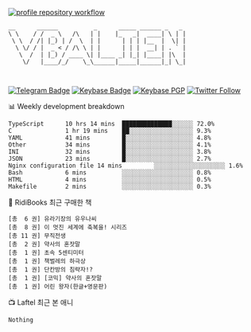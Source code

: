 [![profile repository workflow](https://github.com/vbalien/vbalien/actions/workflows/push.yml/badge.svg)](https://github.com/vbalien/vbalien/actions/workflows/push.yml)
```
__      ______          _      _____ ______ _   _ 
\ \    / /  _ \   /\   | |    |_   _|  ____| \ | |
 \ \  / /| |_) | /  \  | |      | | | |__  |  \| |
  \ \/ / |  _ < / /\ \ | |      | | |  __| | . ` |
   \  /  | |_) / ____ \| |____ _| |_| |____| |\  |
    \/   |____/_/    \_\______|_____|______|_| \_|
                                                  
                                                  
```
[![Telegram Badge](https://img.shields.io/badge/-Telegram-2CA5E0?logo=telegram)](https://t.me/vbalien)
[![Keybase Badge](https://img.shields.io/badge/-Keybase-33A0FF?logo=keybase&logoColor=white)](https://keybase.io/vbalien)
[![Keybase PGP](https://img.shields.io/keybase/pgp/vbalien)](http://sks.pod02.fleetstreetops.com/pks/lookup?search=0xE98CF73DE1E36F7D1B8A383AFD987F8DBE513071&fingerprint=on&op=index)
[![Twitter Follow](https://img.shields.io/twitter/follow/_elnyan)](https://twitter.com/_elnyan)

📊 Weekly development breakdown
```
TypeScript      10 hrs 14 mins  ██████████████░░░░░░ 72.0%
C               1 hr 19 mins    ██░░░░░░░░░░░░░░░░░░ 9.3%
YAML            41 mins         █░░░░░░░░░░░░░░░░░░░ 4.8%
Other           34 mins         █░░░░░░░░░░░░░░░░░░░ 4.1%
INI             32 mins         █░░░░░░░░░░░░░░░░░░░ 3.8%
JSON            23 mins         █░░░░░░░░░░░░░░░░░░░ 2.7%
Nginx configuration file 14 mins         ░░░░░░░░░░░░░░░░░░░░ 1.6%
Bash            6 mins          ░░░░░░░░░░░░░░░░░░░░ 0.8%
HTML            4 mins          ░░░░░░░░░░░░░░░░░░░░ 0.5%
Makefile        2 mins          ░░░░░░░░░░░░░░░░░░░░ 0.3%
```
📖 RidiBooks 최근 구매한 책
```
[총  6 권] 유라기장의 유우나씨 
[총  8 권] 이 멋진 세계에 축복을! 시리즈 
[총 11 권] 무직전생 
[총  2 권] 약사의 혼잣말 
[총  1 권] 초속 5센티미터 
[총  1 권] 책벌레의 하극상 
[총  1 권] 단칸방의 침략자!? 
[총  1 권] [코믹] 약사의 혼잣말 
[총  1 권] 어린 왕자(한글+영문판) 
```
📺 Laftel 최근 본 애니
```
Nothing
```
